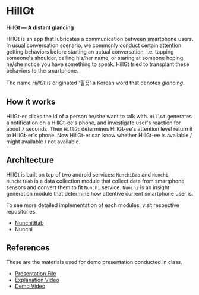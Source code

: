 # HillGt

**HillGt — A distant glancing**

HillGt is an app that lubricates a communication between smartphone users.
In usual conversation scenario, we commonly conduct certain attention getting behaviors
before starting an actual conversation, i.e. tapping someone's shoulder, calling his/her
name, or staring at someone hoping he/she notice you have something to speak. HillGt 
tried to transplant these behaviors to the smartphone.

The name *HillGt* is originated '힐끗' a Korean word that denotes *glancing*.

## How it works

HillGt-er clicks the id of a person he/she want to talk with. `HillGt` generates a 
notification on a HillGt-ee's phone, and investigate user's reaction for about
7 seconds. Then `HillGt` determines HillGt-ee's attention level return it to
HillGt-er's phone. Now HillGt-er can know whether HillGt-ee is available / might
available / not available.

## Architecture

HillGt is built on top of two android services: `NunchiBab` and `Nunchi`.
`NunchitBab` is a data collection module that collect data from smartphone sensors
and convert them to fit `Nunchi` service. `Nunchi` is an insight generation module that
determine how attentive current smartphone user is.

To see more detailed implementation of each modules, visit respective repositories:

* [NunchitBab](https://github.com/kyeong55/NunchitBab)
* Nunchi

## References

These are the materials used for demo presentation conducted in class.

* [Presentation File](/docs/presentation.pdf)
* [Explanation Video](/docs/explanation.mov)
* [Demo Video](/docs/demo.mp4)
